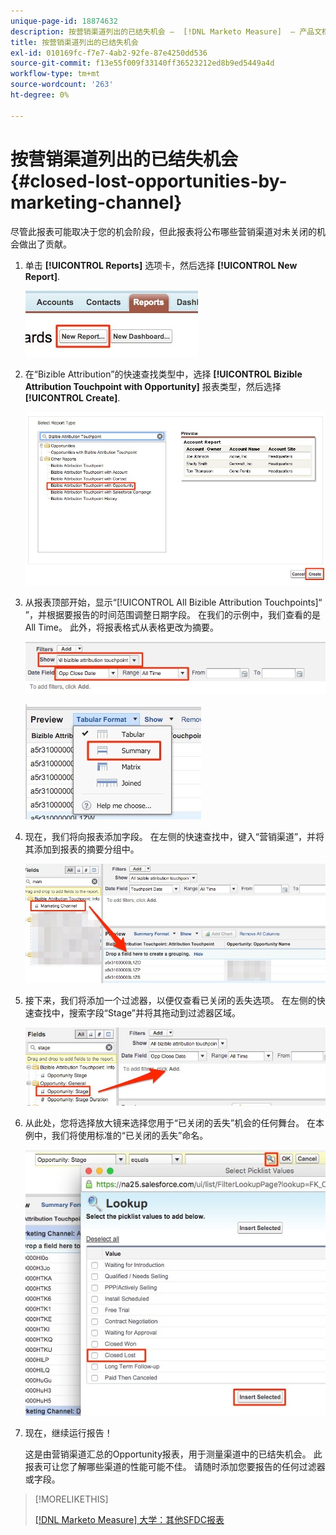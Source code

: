 ```yaml
---
unique-page-id: 18874632
description: 按营销渠道列出的已结失机会 —  [!DNL Marketo Measure]  — 产品文档
title: 按营销渠道列出的已结失机会
exl-id: 010169fc-f7e7-4ab2-92fe-87e4250dd536
source-git-commit: f13e55f009f33140ff36523212ed8b9ed5449a4d
workflow-type: tm+mt
source-wordcount: '263'
ht-degree: 0%

---
```


# 按营销渠道列出的已结失机会 {#closed-lost-opportunities-by-marketing-channel}

尽管此报表可能取决于您的机会阶段，但此报表将公布哪些营销渠道对未关闭的机会做出了贡献。

1. 单击 **[!UICONTROL Reports]** 选项卡，然后选择 **[!UICONTROL New Report]**.

   ![](assets/1-3.jpg)

1. 在“Bizible Attribution”的快速查找类型中，选择 **[!UICONTROL Bizible Attribution Touchpoint with Opportunity]** 报表类型，然后选择 **[!UICONTROL Create]**.

   ![](assets/2-3.jpg)

1. 从报表顶部开始，显示“[!UICONTROL All Bizible Attribution Touchpoints]“ ”，并根据要报告的时间范围调整日期字段。 在我们的示例中，我们查看的是All Time。 此外，将报表格式从表格更改为摘要。

   ![](assets/3-3.jpg)

   ![](assets/4-2.jpg)

1. 现在，我们将向报表添加字段。 在左侧的快速查找中，键入“营销渠道”，并将其添加到报表的摘要分组中。

   ![](assets/5.jpg)

1. 接下来，我们将添加一个过滤器，以便仅查看已关闭的丢失选项。 在左侧的快速查找中，搜索字段“Stage”并将其拖动到过滤器区域。

   ![](assets/6.jpg)

1. 从此处，您将选择放大镜来选择您用于“已关闭的丢失”机会的任何舞台。 在本例中，我们将使用标准的“已关闭的丢失”命名。

   ![](assets/7.jpg)

1. 现在，继续运行报告！

   这是由营销渠道汇总的Opportunity报表，用于测量渠道中的已结失机会。 此报表可让您了解哪些渠道的性能可能不佳。 请随时添加您要报告的任何过滤器或字段。

>[!MORELIKETHIS]
>
>[[!DNL Marketo Measure] 大学：其他SFDC报表](https://universityonline.marketo.com/courses/bizible-fundamentals-bizible-102/#/page/5c5cb68dfb384d0c9fb96cd0)
